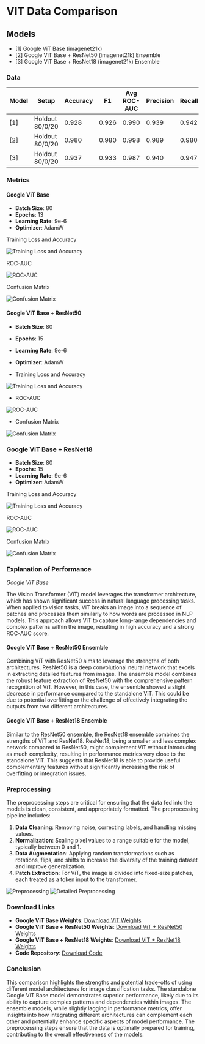 # VIT Data Comparison

## Models

- [1] Google ViT Base (imagenet21k)
- [2] Google ViT Base + ResNet50 (imagenet21k) Ensemble
- [3] Google ViT Base + ResNet18 (imagenet21k) Ensemble

### Data

| Model | Setup | Accuracy | F1  | Avg ROC-AUC | Precision | Recall |
|-------|-------|----------|-----|-------------|-----------|--------|
| [1]   | Holdout 80/0/20 | 0.928 | 0.926 | 0.990       | 0.939    | 0.942  |
| [2]   | Holdout 80/0/20 | 0.980 | 0.980 | 0.998       | 0.989   | 0.980  |
| [3]   | Holdout 80/0/20 | 0.937 | 0.933 | 0.987       | 0.940    | 0.947  |

### Metrics

#### Google ViT Base

- **Batch Size**: 80
- **Epochs**: 13
- **Learning Rate**: 9e-6
- **Optimizer**: AdamW

Training Loss and Accuracy

![Training Loss and Accuracy](./Google%20ViT_TRAIN.png)

ROC-AUC

![ROC-AUC](./google-vit-roc-auc.png)

Confusion Matrix

![Confusion Matrix](./google-vit-confusion-matrix.png)

#### Google ViT Base + ResNet50

- **Batch Size**: 80
- **Epochs**: 15
- **Learning Rate**: 9e-6
- **Optimizer**: AdamW

- Training Loss and Accuracy

![Training Loss and Accuracy](./gvit-resnet-50-train-loss.png)

- ROC-AUC

![ROC-AUC](./gvit-resnet50-roc-auc.png)

- Confusion Matrix

![Confusion Matrix](./gvit-resnet50-confusion-matrix.png)

### Google ViT Base + ResNet18

- **Batch Size**: 80
- **Epochs**: 15
- **Learning Rate**: 9e-6
- **Optimizer**: AdamW

Training Loss and Accuracy

![Training Loss and Accuracy](./gvit-resnet-18-train-loss.png)

ROC-AUC

![ROC-AUC](./gvit-reset18-roc-auc.png)

Confusion Matrix

![Confusion Matrix](./gvit-resnet18-confusion-matrix.png)

### Explanation of Performance

*Google ViT Base*

The Vision Transformer (ViT) model leverages the transformer architecture, which has shown significant success in natural language processing tasks. When applied to vision tasks, ViT breaks an image into a sequence of patches and processes them similarly to how words are processed in NLP models. This approach allows ViT to capture long-range dependencies and complex patterns within the image, resulting in high accuracy and a strong ROC-AUC score.

#### Google ViT Base + ResNet50 Ensemble

Combining ViT with ResNet50 aims to leverage the strengths of both architectures. ResNet50 is a deep convolutional neural network that excels in extracting detailed features from images. The ensemble model combines the robust feature extraction of ResNet50 with the comprehensive pattern recognition of ViT. However, in this case, the ensemble showed a slight decrease in performance compared to the standalone ViT. This could be due to potential overfitting or the challenge of effectively integrating the outputs from two different architectures.

#### Google ViT Base + ResNet18 Ensemble

Similar to the ResNet50 ensemble, the ResNet18 ensemble combines the strengths of ViT and ResNet18. ResNet18, being a smaller and less complex network compared to ResNet50, might complement ViT without introducing as much complexity, resulting in performance metrics very close to the standalone ViT. This suggests that ResNet18 is able to provide useful complementary features without significantly increasing the risk of overfitting or integration issues.

### Preprocessing

The preprocessing steps are critical for ensuring that the data fed into the models is clean, consistent, and appropriately formatted. The preprocessing pipeline includes:

1. **Data Cleaning**: Removing noise, correcting labels, and handling missing values.
2. **Normalization**: Scaling pixel values to a range suitable for the model, typically between 0 and 1.
3. **Data Augmentation**: Applying random transformations such as rotations, flips, and shifts to increase the diversity of the training dataset and improve generalization.
4. **Patch Extraction**: For ViT, the image is divided into fixed-size patches, each treated as a token input to the transformer.

![Preprocessing](./preprocessing/base.png)
![Detailed Preprocessing](./preprocessing/ecg_processing_numbered_detailed_2x.png)

### Download Links

- **Google ViT Base Weights**: [Download ViT Weights](#)
- **Google ViT Base + ResNet50 Weights**: [Download ViT + ResNet50 Weights](#)
- **Google ViT Base + ResNet18 Weights**: [Download ViT + ResNet18 Weights](#)
- **Code Repository**: [Download Code](#)

### Conclusion

This comparison highlights the strengths and potential trade-offs of using different model architectures for image classification tasks. The standalone Google ViT Base model demonstrates superior performance, likely due to its ability to capture complex patterns and dependencies within images. The ensemble models, while slightly lagging in performance metrics, offer insights into how integrating different architectures can complement each other and potentially enhance specific aspects of model performance. The preprocessing steps ensure that the data is optimally prepared for training, contributing to the overall effectiveness of the models.

